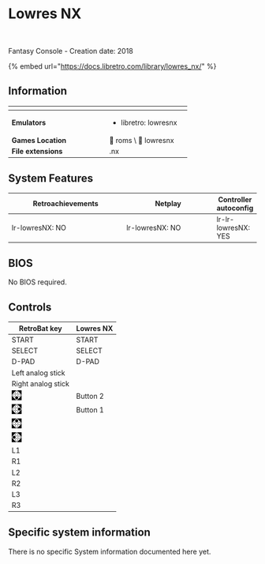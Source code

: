 # Lowres NX

<div align="left">

<figure><img src="https://raw.githubusercontent.com/fabricecaruso/es-theme-carbon/78a0a78ab8f5e6a606f63833349382908d01d8af/art/logos/lowresnx.svg" alt=""><figcaption></figcaption></figure>

</div>

Fantasy Console - Creation date: 2018

{% embed url="https://docs.libretro.com/library/lowres_nx/" %}

## Information

<table data-header-hidden><thead><tr><th width="184"></th><th></th><th data-hidden></th></tr></thead><tbody><tr><td><strong>Emulators</strong></td><td><ul><li>libretro: lowresnx</li></ul></td><td></td></tr><tr><td><strong>Games Location</strong></td><td><span data-gb-custom-inline data-tag="emoji" data-code="1f4c1">📁</span> roms \ <span data-gb-custom-inline data-tag="emoji" data-code="1f4c2">📂</span> lowresnx</td><td></td></tr><tr><td><strong>File extensions</strong></td><td>.nx</td><td></td></tr></tbody></table>

## System Features

<table><thead><tr><th width="245">Retroachievements</th><th width="200">Netplay</th><th>Controller autoconfig</th></tr></thead><tbody><tr><td>lr-lowresNX: NO</td><td>lr-lowresNX: NO</td><td>lr-lr-lowresNX: YES</td></tr></tbody></table>

## BIOS

No BIOS required.

## Controls

| RetroBat key                                                                    | Lowres NX |
| ------------------------------------------------------------------------------- | --------- |
| START                                                                           | START     |
| SELECT                                                                          | SELECT    |
| D-PAD                                                                           | D-PAD     |
| Left analog stick                                                               |           |
| Right analog stick                                                              |           |
| ![A](<../../../.gitbook/assets/image (27).png>)                                 | Button 2  |
| ![B](<../../../.gitbook/assets/image (13).png>)                                 | Button 1  |
| <img src="../../../.gitbook/assets/image (47).png" alt="" data-size="original"> |           |
| <img src="../../../.gitbook/assets/image (45).png" alt="" data-size="line">     |           |
| L1                                                                              |           |
| R1                                                                              |           |
| L2                                                                              |           |
| R2                                                                              |           |
| L3                                                                              |           |
| R3                                                                              |           |

## Specific system information

There is no specific System information documented here yet.
